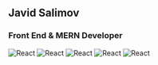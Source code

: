 

<!--
**JavidSelimov12345/JavidSelimov12345** is a ✨ _special_ ✨ repository because its `README.md` (this file) appears on your GitHub profile.
https://i.ytimg.com/vi/ly3m6mv5qvg/maxresdefault.jpg
https://64.media.tumblr.com/2d0af9c90d1b1107313cc20bda01548a/tumblr_outwxnanpp1u79o2lo1_1280.gifv
https://miro.medium.com/max/1400/0*C-cPP9D2MIyeexAT.gif
Here are some ideas to get you started:

- 🔭 I’m currently working on ...
- 🌱 I’m currently learning ...
- 👯 I’m looking to collaborate on ...
- 🤔 I’m looking for help with ...
- 💬 Ask me about ...
- 📫 How to reach me: ...
- 😄 Pronouns: ...
- ⚡ Fun fact: ...
-->
## Javid Salimov
### Front End & MERN Developer
![React](https://64.media.tumblr.com/2d0af9c90d1b1107313cc20bda01548a/tumblr_outwxnanpp1u79o2lo1_1280.gifv) ![React](https://miro.medium.com/max/1400/0*C-cPP9D2MIyeexAT.gif)
![React](https://i.ytimg.com/vi/ly3m6mv5qvg/maxresdefault.jpg)
![React](https://media4.giphy.com/media/zXmbOaTpbY6mA/giphy.gif?cid=790b761158a15b6f5b12bec7ec01b7f191851dc0e1bf91fa&rid=giphy.gif&ct=g)  ![React](https://media4.giphy.com/media/zXmbOaTpbY6mA/giphy.gif?cid=790b761158a15b6f5b12bec7ec01b7f191851dc0e1bf91fa&rid=giphy.gif&ct=g)


